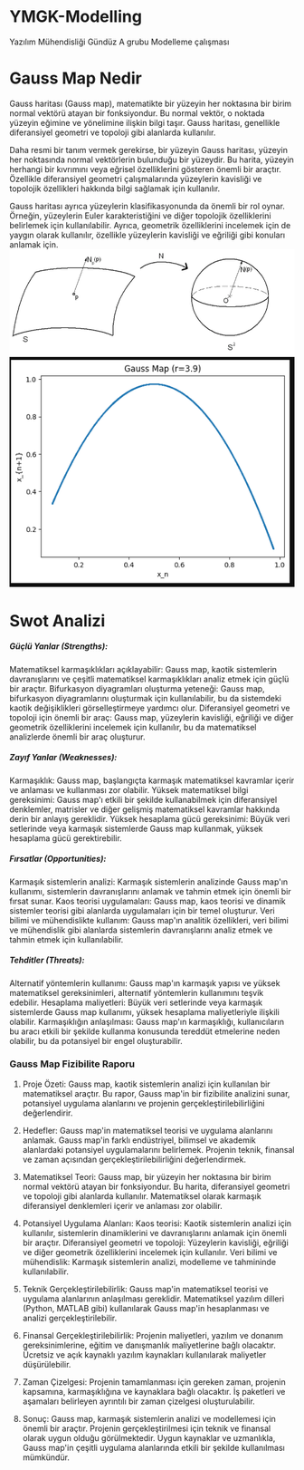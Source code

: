 # YMGK-Modelling
Yazılım Mühendisliği Gündüz A grubu Modelleme çalışması
# Gauss Map Nedir

Gauss haritası (Gauss map), matematikte bir yüzeyin her noktasına bir birim normal vektörü atayan bir fonksiyondur. Bu normal vektör, o noktada yüzeyin eğimine ve yönelimine ilişkin bilgi taşır. Gauss haritası, genellikle diferansiyel geometri ve topoloji gibi alanlarda kullanılır.

Daha resmi bir tanım vermek gerekirse, bir yüzeyin Gauss haritası, yüzeyin her noktasında normal vektörlerin bulunduğu bir yüzeydir. Bu harita, yüzeyin herhangi bir kıvrımını veya eğrisel özelliklerini gösteren önemli bir araçtır. Özellikle diferansiyel geometri çalışmalarında yüzeylerin kavisliği ve topolojik özellikleri hakkında bilgi sağlamak için kullanılır.

Gauss haritası ayrıca yüzeylerin klasifikasyonunda da önemli bir rol oynar. Örneğin, yüzeylerin Euler karakteristiğini ve diğer topolojik özelliklerini belirlemek için kullanılabilir. Ayrıca, geometrik özelliklerini incelemek için de yaygın olarak kullanılır, özellikle yüzeylerin kavisliği ve eğriliği gibi konuları anlamak için.
![Gauss Map](https://github.com/sinanbalibey/YMGK-Modelling/blob/main/GaussMAP.png)
![Çıktı](https://github.com/sinanbalibey/YMGK-Modelling/blob/main/gausmapo.PNG)


# Swot Analizi

##### Güçlü Yanlar (Strengths):
Matematiksel karmaşıklıkları açıklayabilir: Gauss map, kaotik sistemlerin davranışlarını ve çeşitli matematiksel karmaşıklıkları analiz etmek için güçlü bir araçtır.
Bifurkasyon diyagramları oluşturma yeteneği: Gauss map, bifurkasyon diyagramlarını oluşturmak için kullanılabilir, bu da sistemdeki kaotik değişiklikleri görselleştirmeye yardımcı olur.
Diferansiyel geometri ve topoloji için önemli bir araç: Gauss map, yüzeylerin kavisliği, eğriliği ve diğer geometrik özelliklerini incelemek için kullanılır, bu da matematiksel analizlerde önemli bir araç oluşturur.

##### Zayıf Yanlar (Weaknesses):
Karmaşıklık: Gauss map, başlangıçta karmaşık matematiksel kavramlar içerir ve anlaması ve kullanması zor olabilir.
Yüksek matematiksel bilgi gereksinimi: Gauss map'ı etkili bir şekilde kullanabilmek için diferansiyel denklemler, matrisler ve diğer gelişmiş matematiksel kavramlar hakkında derin bir anlayış gereklidir.
Yüksek hesaplama gücü gereksinimi: Büyük veri setlerinde veya karmaşık sistemlerde Gauss map kullanmak, yüksek hesaplama gücü gerektirebilir.

##### Fırsatlar (Opportunities):
Karmaşık sistemlerin analizi: Karmaşık sistemlerin analizinde Gauss map'ın kullanımı, sistemlerin davranışlarını anlamak ve tahmin etmek için önemli bir fırsat sunar.
Kaos teorisi uygulamaları: Gauss map, kaos teorisi ve dinamik sistemler teorisi gibi alanlarda uygulamaları için bir temel oluşturur.
Veri bilimi ve mühendislikte kullanım: Gauss map'ın analitik özellikleri, veri bilimi ve mühendislik gibi alanlarda sistemlerin davranışlarını analiz etmek ve tahmin etmek için kullanılabilir.

##### Tehditler (Threats):
Alternatif yöntemlerin kullanımı: Gauss map'ın karmaşık yapısı ve yüksek matematiksel gereksinimleri, alternatif yöntemlerin kullanımını teşvik edebilir.
Hesaplama maliyetleri: Büyük veri setlerinde veya karmaşık sistemlerde Gauss map kullanımı, yüksek hesaplama maliyetleriyle ilişkili olabilir.
Karmaşıklığın anlaşılması: Gauss map'ın karmaşıklığı, kullanıcıların bu aracı etkili bir şekilde kullanma konusunda tereddüt etmelerine neden olabilir, bu da potansiyel bir engel oluşturabilir.

### Gauss Map Fizibilite Raporu

1. Proje Özeti:
Gauss map, kaotik sistemlerin analizi için kullanılan bir matematiksel araçtır. Bu rapor, Gauss map'in bir fizibilite analizini sunar, potansiyel uygulama alanlarını ve projenin gerçekleştirilebilirliğini değerlendirir.

2. Hedefler:
Gauss map'in matematiksel teorisi ve uygulama alanlarını anlamak.
Gauss map'in farklı endüstriyel, bilimsel ve akademik alanlardaki potansiyel uygulamalarını belirlemek.
Projenin teknik, finansal ve zaman açısından gerçekleştirilebilirliğini değerlendirmek.

3. Matematiksel Teori:
Gauss map, bir yüzeyin her noktasına bir birim normal vektörü atayan bir fonksiyondur. Bu harita, diferansiyel geometri ve topoloji gibi alanlarda kullanılır. Matematiksel olarak karmaşık diferansiyel denklemleri içerir ve anlaması zor olabilir.

4. Potansiyel Uygulama Alanları:
Kaos teorisi: Kaotik sistemlerin analizi için kullanılır, sistemlerin dinamiklerini ve davranışlarını anlamak için önemli bir araçtır.
Diferansiyel geometri ve topoloji: Yüzeylerin kavisliği, eğriliği ve diğer geometrik özelliklerini incelemek için kullanılır.
Veri bilimi ve mühendislik: Karmaşık sistemlerin analizi, modelleme ve tahmininde kullanılabilir.

5. Teknik Gerçekleştirilebilirlik:
Gauss map'in matematiksel teorisi ve uygulama alanlarının anlaşılması gereklidir.
Matematiksel yazılım dilleri (Python, MATLAB gibi) kullanılarak Gauss map'in hesaplanması ve analizi gerçekleştirilebilir.

6. Finansal Gerçekleştirilebilirlik:
Projenin maliyetleri, yazılım ve donanım gereksinimlerine, eğitim ve danışmanlık maliyetlerine bağlı olacaktır.
Ücretsiz ve açık kaynaklı yazılım kaynakları kullanılarak maliyetler düşürülebilir.

7. Zaman Çizelgesi:
Projenin tamamlanması için gereken zaman, projenin kapsamına, karmaşıklığına ve kaynaklara bağlı olacaktır.
İş paketleri ve aşamaları belirleyen ayrıntılı bir zaman çizelgesi oluşturulabilir.

8. Sonuç:
Gauss map, karmaşık sistemlerin analizi ve modellemesi için önemli bir araçtır. Projenin gerçekleştirilmesi için teknik ve finansal olarak uygun olduğu görülmektedir. Uygun kaynaklar ve uzmanlıkla, Gauss map'in çeşitli uygulama alanlarında etkili bir şekilde kullanılması mümkündür.
